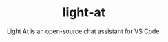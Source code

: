 <div align="center" >
    <h1 align="center">light-at</h1>
    <p>Light At is an open-source chat assistant for VS Code.</p>
</div>